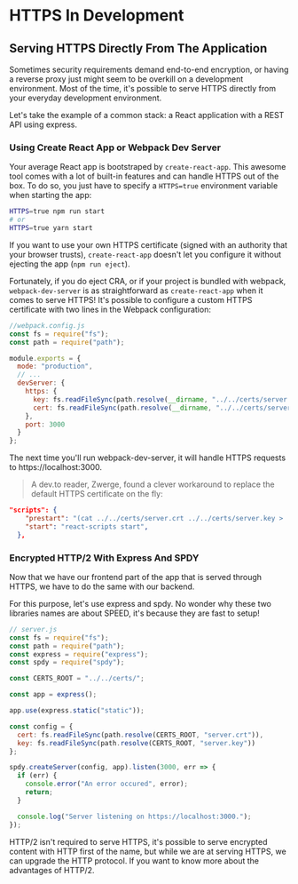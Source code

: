 # HTTPS In Development

## Serving HTTPS Directly From The Application

Sometimes security requirements demand end-to-end encryption, or having a reverse proxy just might seem to be overkill on a development environment. Most of the time, it's possible to serve HTTPS directly from your everyday development environment.

Let's take the example of a common stack: a React application with a REST API using express.

### Using Create React App or Webpack Dev Server

Your average React app is bootstraped by `create-react-app`. This awesome tool comes with a lot of built-in features and can handle HTTPS out of the box. To do so, you just have to specify a `HTTPS=true` environment variable when starting the app:

```sh
HTTPS=true npm run start
# or
HTTPS=true yarn start
```

If you want to use your own HTTPS certificate (signed with an authority that your browser trusts), `create-react-app` doesn't let you configure it without ejecting the app (`npm run eject`).

Fortunately, if you do eject CRA, or if your project is bundled with webpack, `webpack-dev-server` is as straightforward as `create-react-app` when it comes to serve HTTPS! It's possible to configure a custom HTTPS certificate with two lines in the Webpack configuration:

```js
//webpack.config.js
const fs = require("fs");
const path = require("path");

module.exports = {
  mode: "production",
  // ...
  devServer: {
    https: {
      key: fs.readFileSync(path.resolve(__dirname, "../../certs/server.key")),
      cert: fs.readFileSync(path.resolve(__dirname, "../../certs/server.crt"))
    },
    port: 3000
  }
};
```

The next time you'll run webpack-dev-server, it will handle HTTPS requests to https://localhost:3000.

> A dev.to reader, Zwerge, found a clever workaround to replace the default HTTPS certificate on the fly:

```json
"scripts": {
    "prestart": "(cat ../../certs/server.crt ../../certs/server.key > ./node_modules/webpack-dev-server/ssl/server.pem) || :",
    "start": "react-scripts start",
  },
```

### Encrypted HTTP/2 With Express And SPDY

Now that we have our frontend part of the app that is served through HTTPS, we have to do the same with our backend.

For this purpose, let's use express and spdy. No wonder why these two libraries names are about SPEED, it's because they are fast to setup!

```js
// server.js
const fs = require("fs");
const path = require("path");
const express = require("express");
const spdy = require("spdy");

const CERTS_ROOT = "../../certs/";

const app = express();

app.use(express.static("static"));

const config = {
  cert: fs.readFileSync(path.resolve(CERTS_ROOT, "server.crt")),
  key: fs.readFileSync(path.resolve(CERTS_ROOT, "server.key"))
};

spdy.createServer(config, app).listen(3000, err => {
  if (err) {
    console.error("An error occured", error);
    return;
  }

  console.log("Server listening on https://localhost:3000.");
});
```

HTTP/2 isn't required to serve HTTPS, it's possible to serve encrypted content with HTTP first of the name, but while we are at serving HTTPS, we can upgrade the HTTP protocol. If you want to know more about the advantages of HTTP/2.
